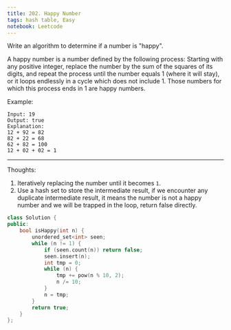 ```yaml
---
title: 202. Happy Number
tags: hash table, Easy
notebook: Leetcode
---
```


Write an algorithm to determine if a number is "happy".

A happy number is a number defined by the following process: Starting with any positive integer, replace the number by the sum of the squares of its digits, and repeat the process until the number equals 1 (where it will stay), or it loops endlessly in a cycle which does not include 1. Those numbers for which this process ends in 1 are happy numbers.

Example: 
```
Input: 19
Output: true
Explanation: 
12 + 92 = 82
82 + 22 = 68
62 + 82 = 100
12 + 02 + 02 = 1
```

----------
Thoughts:
1. Iteratively replacing the number until it becomes `1`.
2. Use a hash set to store the intermediate result, if we encounter any duplicate intermediate result, it means the number is not a happy number and we will be trapped in the loop, return false directly. 

```c++
class Solution {
public:
    bool isHappy(int n) {
        unordered_set<int> seen;
        while (n != 1) {
            if (seen.count(n)) return false;
            seen.insert(n);
            int tmp = 0;
            while (n) {
                tmp += pow(n % 10, 2);
                n /= 10;
            }
            n = tmp;
        }
        return true;
    }
};
```